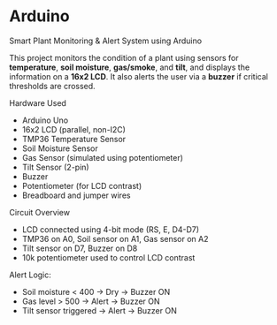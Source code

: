 # Arduino
 Smart Plant Monitoring & Alert System using Arduino

This project monitors the condition of a plant using sensors for **temperature**, **soil moisture**, **gas/smoke**, and **tilt**, and displays the information on a **16x2 LCD**. It also alerts the user via a **buzzer** if critical thresholds are crossed.

 Hardware Used

- Arduino Uno
- 16x2 LCD (parallel, non-I2C)
- TMP36 Temperature Sensor
- Soil Moisture Sensor
- Gas Sensor (simulated using potentiometer)
- Tilt Sensor (2-pin)
- Buzzer
- Potentiometer (for LCD contrast)
- Breadboard and jumper wires

 Circuit Overview

- LCD connected using 4-bit mode (RS, E, D4-D7)
- TMP36 on A0, Soil sensor on A1, Gas sensor on A2
- Tilt sensor on D7, Buzzer on D8
- 10k potentiometer used to control LCD contrast



 Alert Logic:
- Soil moisture < 400 → Dry → Buzzer ON
- Gas level > 500 → Alert → Buzzer ON
- Tilt sensor triggered → Alert → Buzzer ON


